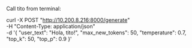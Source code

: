 Call tito from terminal:

curl -X POST "http://10.200.8.216:8000/generate" \
-H "Content-Type: application/json" \
-d '{
    "user_text": "Hola, tito!",
    "max_new_tokens": 50,
    "temperature": 0.7,
    "top_k": 50,
    "top_p": 0.9
}'